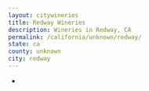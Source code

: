 ```yaml
---
layout: citywineries
title: Redway Wineries
description: Wineries in Redway, CA
permalink: /california/unknown/redway/
state: ca
county: unknown
city: redway
---
```

-
